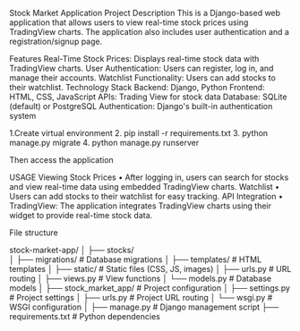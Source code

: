 Stock Market Application
Project Description
This is a Django-based web application that allows users to view real-time stock prices using TradingView charts. The application also includes user authentication and a registration/signup page.

Features
Real-Time Stock Prices: Displays real-time stock data with TradingView charts.
User Authentication: Users can register, log in, and manage their accounts.
Watchlist Functionality: Users can add stocks to their watchlist.
Technology Stack
Backend: Django, Python
Frontend: HTML, CSS, JavaScript
APIs: Trading View for stock data
Database: SQLite (default) or PostgreSQL
Authentication: Django's built-in authentication system

1.Create virtual environment
2. pip install -r requirements.txt
3. python manage.py migrate
4. python manage.py runserver

Then access the application

USAGE
Viewing Stock Prices
•	After logging in, users can search for stocks and view real-time data using embedded TradingView charts.
Watchlist
•	Users can add stocks to their watchlist for easy tracking.
API Integration
•	TradingView: The application integrates TradingView charts using their widget to provide real-time stock data.


File structure

stock-market-app/
│
├── stocks/                    
│   ├── migrations/            # Database migrations
│   ├── templates/             # HTML templates
│   ├── static/                # Static files (CSS, JS, images)
│   ├── urls.py                # URL routing
│   ├── views.py               # View functions
│   └── models.py              # Database models
│
├── stock_market_app/          # Project configuration
│   ├── settings.py            # Project settings
│   ├── urls.py                # Project URL routing
│   └── wsgi.py                # WSGI configuration
│
├── manage.py                  # Django management script
├── requirements.txt           # Python dependencies

